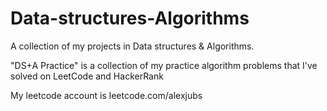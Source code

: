 # Data-structures-Algorithms
A collection of my projects in Data structures &amp; Algorithms. 

"DS+A Practice" is a collection of my practice algorithm problems that I've solved on LeetCode and HackerRank

My leetcode account is leetcode.com/alexjubs
